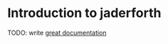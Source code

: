# Introduction to jaderforth

TODO: write [great documentation](http://jacobian.org/writing/great-documentation/what-to-write/)
